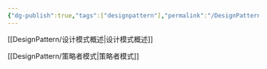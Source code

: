 ```yaml
---
{"dg-publish":true,"tags":["designpattern"],"permalink":"/DesignPattern/Index/","dgPassFrontmatter":true}
---
```


[[DesignPattern/设计模式概述\|设计模式概述]]

[[DesignPattern/策略者模式\|策略者模式]]